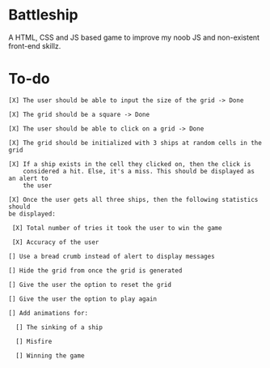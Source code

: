 # Battleship
A HTML, CSS and JS based game to improve my noob JS and non-existent front-end skillz.

# To-do
    [X] The user should be able to input the size of the grid -> Done

    [X] The grid should be a square -> Done

    [X] The user should be able to click on a grid -> Done

    [X] The grid should be initialized with 3 ships at random cells in the grid

    [X] If a ship exists in the cell they clicked on, then the click is
        considered a hit. Else, it's a miss. This should be displayed as an alert to
        the user

    [X] Once the user gets all three ships, then the following statistics should
    be displayed:

     [X] Total number of tries it took the user to win the game

     [X] Accuracy of the user

    [] Use a bread crumb instead of alert to display messages

    [] Hide the grid from once the grid is generated

    [] Give the user the option to reset the grid

    [] Give the user the option to play again

    [] Add animations for:

      [] The sinking of a ship

      [] Misfire

      [] Winning the game
